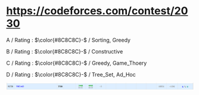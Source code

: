 # https://codeforces.com/contest/2030

A / Rating : $\color{#8C8C8C}-$ / Sorting, Greedy

B / Rating : $\color{#8C8C8C}-$ / Constructive

C / Rating : $\color{#8C8C8C}-$ / Greedy, Game_Thoery

D / Rating : $\color{#8C8C8C}-$ / Tree_Set, Ad_Hoc

![My Image](https://github.com/kss418/Codeforces/blob/main/Images/979.png)

